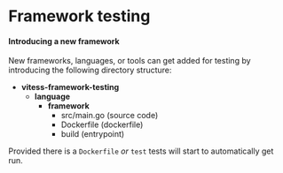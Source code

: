 # Framework testing

#### Introducing a new framework

New frameworks, languages, or tools can get added for testing by introducing the following directory structure:

- __vitess\-framework\-testing__
   - __language__
     - __framework__
       - src/main.go (source code)
       - Dockerfile (dockerfile)
       - build (entrypoint)

Provided there is a `Dockerfile` _or_ `test` tests will start to automatically get run.